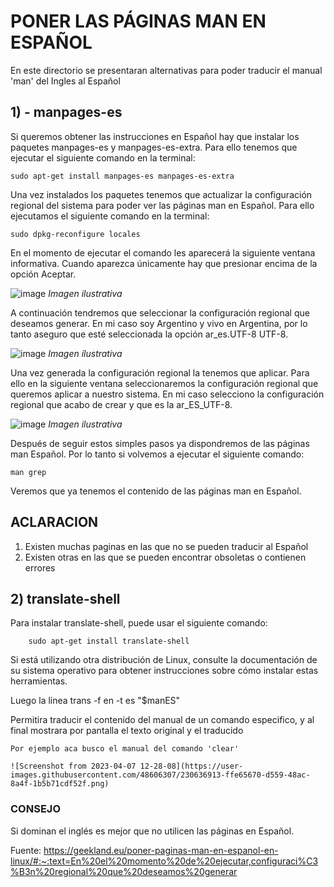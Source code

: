 # PONER LAS PÁGINAS MAN EN ESPAÑOL

En este directorio se presentaran alternativas para poder traducir el manual 'man' del Ingles al Español


## 1) - manpages-es 

Si queremos obtener las instrucciones en Español hay que instalar los paquetes manpages-es y manpages-es-extra. Para ello tenemos que 
ejecutar el siguiente comando en la terminal:

    sudo apt-get install manpages-es manpages-es-extra

Una vez instalados los paquetes tenemos que actualizar la configuración regional del sistema para poder ver las páginas man en Español. 
Para ello ejecutamos el siguiente comando en la terminal:

    sudo dpkg-reconfigure locales
    
En el momento de ejecutar el comando les aparecerá la siguiente ventana informativa. Cuando aparezca únicamente hay que presionar 
encima de la opción Aceptar.

  ![image](https://user-images.githubusercontent.com/48606307/210575981-f177dfb2-9d80-40f0-a662-9e3bfe3ef266.png)
  *Imagen ilustrativa*
  
  

A continuación tendremos que seleccionar la configuración regional que deseamos generar. En mi caso soy Argentino y vivo en Argentina, 
por lo tanto aseguro que esté seleccionada la opción ar_es.UTF-8 UTF-8.

  ![image](https://user-images.githubusercontent.com/48606307/210576039-bb3ddabc-a976-4aa4-bc3a-733e08975709.png)
  *Imagen ilustrativa*


Una vez generada la configuración regional la tenemos que aplicar. Para ello en la siguiente ventana seleccionaremos la configuración 
regional que queremos aplicar a nuestro sistema. En mi caso selecciono la configuración regional que acabo de crear y que es la ar_ES_UTF-8.

  ![image](https://user-images.githubusercontent.com/48606307/210576141-194ea3a5-e4bb-4d6f-a0bf-d6da451f56a0.png)
  *Imagen ilustrativa*

Después de seguir estos simples pasos ya dispondremos de las páginas man Español. Por lo tanto si volvemos a ejecutar el siguiente comando:

    man grep
Veremos que ya tenemos el contenido de las páginas man en Español.



## ACLARACION

1. Existen muchas paginas en las que no se pueden traducir al Español
2. Existen otras en las que se pueden encontrar obsoletas o contienen errores


## 2) translate-shell

Para instalar translate-shell, puede usar el siguiente comando:


		sudo apt-get install translate-shell

Si está utilizando otra distribución de Linux, consulte la documentación de su sistema operativo para obtener instrucciones sobre cómo instalar estas herramientas.


Luego la linea
		trans -f en -t es "$manES"
		

Permitira traducir el contenido del manual de un comando especifico, y al final mostrara por pantalla el texto original y el traducido


	Por ejemplo aca busco el manual del comando 'clear'
	
	![Screenshot from 2023-04-07 12-28-08](https://user-images.githubusercontent.com/48606307/230636913-ffe65670-d559-48ac-8a4f-1b5b71cdf52f.png)






### CONSEJO

Si dominan el inglés es mejor que no utilicen las páginas en Español.


Fuente: https://geekland.eu/poner-paginas-man-en-espanol-en-linux/#:~:text=En%20el%20momento%20de%20ejecutar,configuraci%C3%B3n%20regional%20que%20deseamos%20generar
